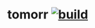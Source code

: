 # tomorr [![build](https://github.com/kushtrimh/tomorr/actions/workflows/maven.yml/badge.svg)](https://github.com/kushtrimh/tomorr/actions/workflows/maven.yml)
